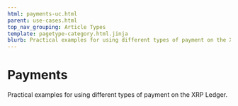 ```yaml
---
html: payments-uc.html
parent: use-cases.html
top_nav_grouping: Article Types
template: pagetype-category.html.jinja
blurb: Practical examples for using different types of payment on the XRP Ledger.
---
```

# Payments

Practical examples for using different types of payment on the XRP Ledger.